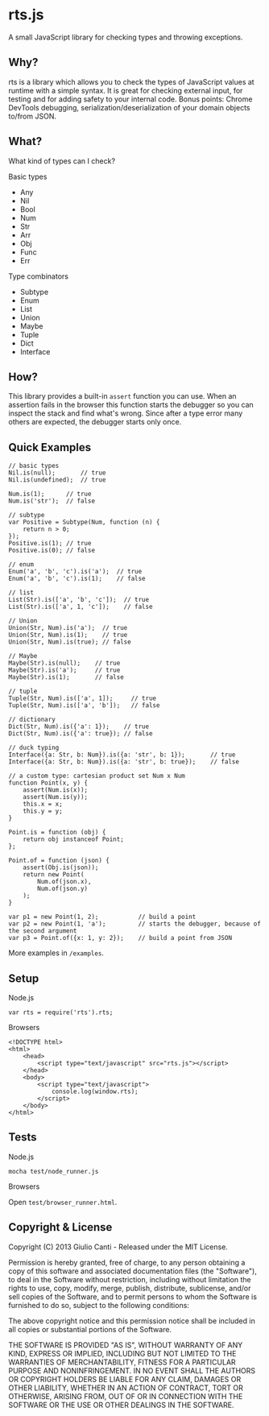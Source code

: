 # rts.js

A small JavaScript library for checking types and throwing exceptions.

## Why?

rts is a library which allows you to check the types of JavaScript values at runtime with a simple syntax. 
It is great for checking external input, for testing and for adding safety to your internal code.
Bonus points: Chrome DevTools debugging, serialization/deserialization of your domain objects to/from JSON.

## What?

What kind of types can I check?

Basic types

- Any
- Nil
- Bool
- Num
- Str
- Arr
- Obj
- Func
- Err

Type combinators

- Subtype
- Enum
- List
- Union
- Maybe
- Tuple
- Dict
- Interface

## How?

This library provides a built-in `assert` function you can use. When an assertion
fails in the browser this function starts the debugger so you can inspect the stack
and find what's wrong. Since after a type error many others are expected, 
the debugger starts only once.

## Quick Examples

    // basic types
    Nil.is(null);       // true
    Nil.is(undefined);  // true

    Num.is(1);      // true
    Num.is('str');  // false

    // subtype
    var Positive = Subtype(Num, function (n) {
        return n > 0;
    });
    Positive.is(1); // true
    Positive.is(0); // false

    // enum
    Enum('a', 'b', 'c').is('a');  // true
    Enum('a', 'b', 'c').is(1);    // false

    // list
    List(Str).is(['a', 'b', 'c']);  // true
    List(Str).is(['a', 1, 'c']);    // false

    // Union
    Union(Str, Num).is('a');  // true
    Union(Str, Num).is(1);    // true
    Union(Str, Num).is(true); // false

    // Maybe
    Maybe(Str).is(null);    // true
    Maybe(Str).is('a');     // true
    Maybe(Str).is(1);       // false

    // tuple
    Tuple(Str, Num).is(['a', 1]);     // true
    Tuple(Str, Num).is(['a', 'b']);   // false

    // dictionary
    Dict(Str, Num).is({'a': 1});    // true
    Dict(Str, Num).is({'a': true}); // false

    // duck typing
    Interface({a: Str, b: Num}).is({a: 'str', b: 1});       // true
    Interface({a: Str, b: Num}).is({a: 'str', b: true});    // false

    // a custom type: cartesian product set Num x Num
    function Point(x, y) {
        assert(Num.is(x));
        assert(Num.is(y));
        this.x = x;
        this.y = y;
    }

    Point.is = function (obj) {
        return obj instanceof Point;
    };

    Point.of = function (json) {
        assert(Obj.is(json));
        return new Point(
            Num.of(json.x), 
            Num.of(json.y)
        );
    }

    var p1 = new Point(1, 2);           // build a point
    var p2 = new Point(1, 'a');         // starts the debugger, because of the second argument
    var p3 = Point.of({x: 1, y: 2});    // build a point from JSON

More examples in `/examples`.

## Setup

Node.js

    var rts = require('rts').rts;

Browsers

    <!DOCTYPE html>
    <html>
        <head>
            <script type="text/javascript" src="rts.js"></script>
        </head>
        <body>
            <script type="text/javascript">
                console.log(window.rts);
            </script>
        </body>
    </html>

## Tests

Node.js

    mocha test/node_runner.js

Browsers

Open `test/browser_runner.html`.

## Copyright & License

Copyright (C) 2013 Giulio Canti - Released under the MIT License.

Permission is hereby granted, free of charge, to any person obtaining a copy of this software and associated documentation files (the "Software"), to deal in the Software without restriction, including without limitation the rights to use, copy, modify, merge, publish, distribute, sublicense, and/or sell copies of the Software, and to permit persons to whom the Software is furnished to do so, subject to the following conditions:

The above copyright notice and this permission notice shall be included in all copies or substantial portions of the Software.

THE SOFTWARE IS PROVIDED "AS IS", WITHOUT WARRANTY OF ANY KIND, EXPRESS OR IMPLIED, INCLUDING BUT NOT LIMITED TO THE WARRANTIES OF MERCHANTABILITY, FITNESS FOR A PARTICULAR PURPOSE AND
NONINFRINGEMENT. IN NO EVENT SHALL THE AUTHORS OR COPYRIGHT HOLDERS BE LIABLE FOR ANY CLAIM, DAMAGES OR OTHER LIABILITY, WHETHER IN AN ACTION OF CONTRACT, TORT OR OTHERWISE, ARISING FROM, OUT OF OR IN CONNECTION WITH THE SOFTWARE OR THE USE OR OTHER DEALINGS IN THE SOFTWARE.